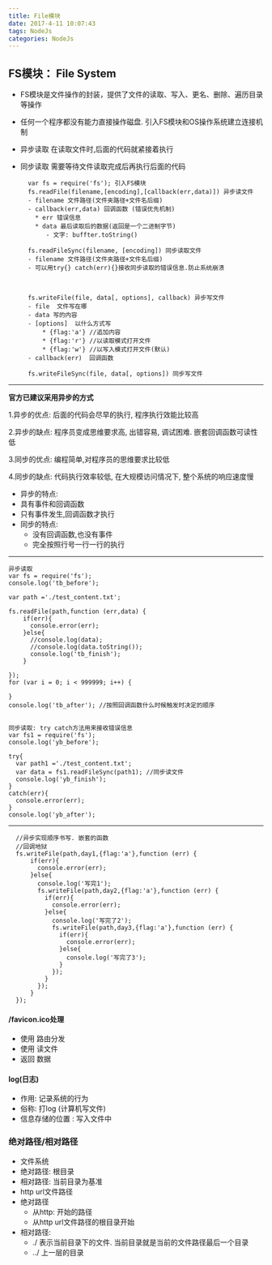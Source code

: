 ```yaml
---
title: File模块
date: 2017-4-11 10:07:43
tags: NodeJs
categories: NodeJs
---
```


## FS模块： File System
- FS模块是文件操作的封装，提供了文件的读取、写入、更名、删除、遍历目录等操作
- 任何一个程序都没有能力直接操作磁盘. 引入FS模块和OS操作系统建立连接机制
- 异步读取 在读取文件时,后面的代码就紧接着执行
- 同步读取 需要等待文件读取完成后再执行后面的代码


		var fs = require('fs'); 引入FS模块
		fs.readFile(filename,[encoding],[callback(err,data)]) 异步读文件
		- filename 文件路径(文件夹路径+文件名后缀)
		- callback(err,data) 回调函数 (错误优先机制)
		  * err 错误信息
		  * data 最后读取后的数据(返回是一个二进制字节)
		  	 - 文字: buffter.toString()
		
		fs.readFileSync(filename, [encoding]) 同步读取文件
		- filename 文件路径(文件夹路径+文件名后缀)
		- 可以用try{} catch(err){}接收同步读取的错误信息.防止系统崩溃



		fs.writeFile(file, data[, options], callback) 异步写文件
		- file  文件写在哪
		- data 写的内容
		- [options]  以什么方式写
			* {flag:'a'} //追加内容
			* {flag:'r'} //以读取模式打开文件
			* {flag:'w'} //以写入模式打开文件(默认)
		- callback(err)  回调函数
		
		fs.writeFileSync(file, data[, options]) 同步写文件


----------

**官方已建议采用异步的方式**

1.异步的优点: 后面的代码会尽早的执行, 程序执行效能比较高

2.异步的缺点: 程序员变成思维要求高, 出错容易, 调试困难. 嵌套回调函数可读性低

3.同步的优点: 编程简单,对程序员的思维要求比较低

4.同步的缺点: 代码执行效率较低, 在大规模访问情况下, 整个系统的响应速度慢


- 异步的特点:
 - 具有事件和回调函数
 - 只有事件发生,回调函数才执行
- 同步的特点:
	- 没有回调函数,也没有事件
	- 完全按照行号一行一行的执行

----------

	异步读取
	var fs = require('fs');
	console.log('tb_before');
	
	var path ='./test_content.txt';
	
	fs.readFile(path,function (err,data) {
	    if(err){
	      console.error(err);
	    }else{
	      //console.log(data);
	      //console.log(data.toString());
	      console.log('tb_finish');
	    }
	
	});
	for (var i = 0; i < 999999; i++) {
	
	}
	console.log('tb_after'); //按照回调函数什么时候触发时决定的顺序
	
	
	同步读取: try catch方法用来接收错误信息
	var fs1 = require('fs');
	console.log('yb_before');
	
	try{
	  var path1 ='./test_content.txt';
	  var data = fs1.readFileSync(path1); //同步读文件
	  console.log('yb_finish');
	}
	catch(err){
	  console.error(err);
	}
	console.log('yb_after');

----------


	  //异步实现顺序书写. 嵌套的函数
	  //回调地狱
	  fs.writeFile(path,day1,{flag:'a'},function (err) {
	      if(err){
	        console.error(err);
	      }else{
	        console.log('写完1');
	        fs.writeFile(path,day2,{flag:'a'},function (err) {
	          if(err){
	            console.error(err);
	          }else{
	            console.log('写完了2');
	            fs.writeFile(path,day3,{flag:'a'},function (err) {
	              if(err){
	                console.error(err);
	              }else{
	                console.log('写完了3');
	              }
	            });
	          }
	        });
	      }
	  });

#### /favicon.ico处理
 - 使用 路由分发
 - 使用 读文件
 - 返回 数据

#### log(日志)
 - 作用: 记录系统的行为
 - 俗称: 打log (计算机写文件)
 - 信息存储的位置 : 写入文件中

### 绝对路径/相对路径
 - 文件系统
- 绝对路径: 根目录
- 相对路径: 当前目录为基准
 - http url文件路径
- 绝对路径
	- 从http: 开始的路径
	- 从http url文件路径的根目录开始
- 相对路径:
	-  ./ 表示当前目录下的文件. 当前目录就是当前的文件路径最后一个目录
	- ../ 上一层的目录